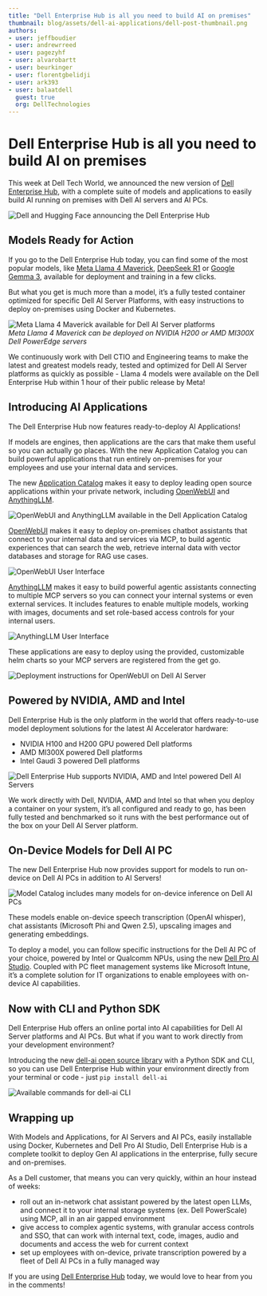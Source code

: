```yaml
---
title: "Dell Enterprise Hub is all you need to build AI on premises" 
thumbnail: blog/assets/dell-ai-applications/dell-post-thumbnail.png
authors:
- user: jeffboudier
- user: andrewrreed
- user: pagezyhf
- user: alvarobartt
- user: beurkinger
- user: florentgbelidji
- user: ark393
- user: balaatdell
  guest: true
  org: DellTechnologies
---
```


# Dell Enterprise Hub is all you need to build AI on premises

This week at Dell Tech World, we announced the new version of [Dell Enterprise Hub](https://dell.huggingface.co/), with a complete suite of models and applications to easily build AI running on premises with Dell AI servers and AI PCs.

<img src="https://huggingface.co/datasets/huggingface/documentation-images/resolve/main/blog/dell-ai-applications/dell-post-thumbnail.png" alt="Dell and Hugging Face announcing the Dell Enterprise Hub">

## Models Ready for Action

If you go to the Dell Enterprise Hub today, you can find some of the most popular models, like [Meta Llama 4 Maverick](https://dell.huggingface.co/authenticated/models/meta-llama/Llama-4-Maverick-17B-128E-Instruct), [DeepSeek R1](https://dell.huggingface.co/authenticated/models/deepseek-ai/deepseek-r1) or [Google Gemma 3](https://dell.huggingface.co/authenticated/models/google/gemma-3-27b-it), available for deployment and training in a few clicks.

But what you get is much more than a model, it’s a fully tested container optimized for specific Dell AI Server Platforms, with easy instructions to deploy on-premises using Docker and Kubernetes.

<img src="https://huggingface.co/datasets/huggingface/documentation-images/resolve/main/blog/dell-ai-applications/dell-blog-1.png" alt="Meta Llama 4 Maverick available for Dell AI Server platforms"><br>
<em>Meta Llama 4 Maverick can be deployed on NVIDIA H200 or AMD MI300X Dell PowerEdge servers</em>

We continuously work with Dell CTIO and Engineering teams to make the latest and greatest models ready, tested and optimized for Dell AI Server platforms as quickly as possible - Llama 4 models were available on the Dell Enterprise Hub within 1 hour of their public release by Meta!

## Introducing AI Applications

The Dell Enterprise Hub now features ready-to-deploy AI Applications!

If models are engines, then applications are the cars that make them useful so you can actually go places. With the new Application Catalog you can build powerful applications that run entirely on-premises for your employees and use your internal data and services.

The new [Application Catalog](https://dell.huggingface.co/authenticated/apps) makes it easy to deploy leading open source applications within your private network, including [OpenWebUI](https://github.com/open-webui/open-webui) and [AnythingLLM](https://anythingllm.com/).

<img src="https://huggingface.co/datasets/huggingface/documentation-images/resolve/main/blog/dell-ai-applications/dell-blog-2.png" alt="OpenWebUI and AnythingLLM available in the Dell Application Catalog">

[OpenWebUI](https://dell.huggingface.co/authenticated/apps/openwebui) makes it easy to deploy on-premises chatbot assistants that connect to your internal data and services via MCP, to build agentic experiences that can search the web, retrieve internal data with vector databases and storage for RAG use cases. 

<img src="https://huggingface.co/datasets/huggingface/documentation-images/resolve/main/blog/dell-ai-applications/dell-blog-3-openwebui.png" alt="OpenWebUI User Interface">

[AnythingLLM](https://dell.huggingface.co/authenticated/apps/anythingllm) makes it easy to build powerful agentic assistants connecting to multiple MCP servers so you can connect your internal systems or even external services. It includes features to enable multiple models, working with images, documents and set role-based access controls for your internal users.

<img src="https://huggingface.co/datasets/huggingface/documentation-images/resolve/main/blog/dell-ai-applications/dell-blog-4-anythingllm.png" alt="AnythingLLM User Interface">

These applications are easy to deploy using the provided, customizable helm charts so your MCP servers are registered from the get go.

<img src="https://huggingface.co/datasets/huggingface/documentation-images/resolve/main/blog/dell-ai-applications/dell-blog-5-helm.png" alt="Deployment instructions for OpenWebUI on Dell AI Server">

## Powered by NVIDIA, AMD and Intel

Dell Enterprise Hub is the only platform in the world that offers ready-to-use model deployment solutions for the latest AI Accelerator hardware:
- NVIDIA H100 and H200 GPU powered Dell platforms
- AMD MI300X powered Dell platforms
- Intel Gaudi 3 powered Dell platforms

<img src="https://huggingface.co/datasets/huggingface/documentation-images/resolve/main/blog/dell-ai-applications/dell-blog-6.png" alt="Dell Enterprise Hub supports NVIDIA, AMD and Intel powered Dell AI Servers">

We work directly with Dell, NVIDIA, AMD and Intel so that when you deploy a container on your system, it’s all configured and ready to go, has been fully tested and benchmarked so it runs with the best performance out of the box on your Dell AI Server platform.

## On-Device Models for Dell AI PC

The new Dell Enterprise Hub now provides support for models to run on-device on Dell AI PCs in addition to AI Servers!

<img src="https://huggingface.co/datasets/huggingface/documentation-images/resolve/main/blog/dell-ai-applications/dell-blog-7-AI-PC.png" alt="Model Catalog includes many models for on-device inference on Dell AI PCs">

These models enable on-device speech transcription (OpenAI whisper), chat assistants (Microsoft Phi and Qwen 2.5), upscaling images and generating embeddings.

To deploy a model, you can follow specific instructions for the Dell AI PC of your choice, powered by Intel or Qualcomm NPUs, using the new [Dell Pro AI Studio](https://www.dell.com/en-us/lp/dell-pro-ai-studio). Coupled with PC fleet management systems like Microsoft Intune, it’s a complete solution for IT organizations to enable employees with on-device AI capabilities.

## Now with CLI and Python SDK

Dell Enterprise Hub offers an online portal into AI capabilities for Dell AI Server platforms and AI PCs. But what if you want to work directly from your development environment?

Introducing the new [dell-ai open source library](https://github.com/huggingface/dell-ai) with a Python SDK and CLI, so you can use Dell Enterprise Hub within your environment directly from your terminal or code - just `pip install dell-ai`

<img src="https://huggingface.co/datasets/huggingface/documentation-images/resolve/main/blog/dell-ai-applications/dell-blog-8-CLI.png" alt="Available commands for dell-ai CLI">

## Wrapping up

With Models and Applications, for AI Servers and AI PCs, easily installable using Docker, Kubernetes and Dell Pro AI Studio, Dell Enterprise Hub is a complete toolkit to deploy Gen AI applications in the enterprise, fully secure and on-premises.

As a Dell customer, that means you can very quickly, within an hour instead of weeks:
- roll out an in-network chat assistant powered by the latest open LLMs, and connect it to your internal storage systems (ex. Dell PowerScale) using MCP, all in an air gapped environment
- give access to complex agentic systems, with granular access controls and SSO, that can work with internal text, code, images, audio and documents and access the web for current context
- set up employees with on-device, private transcription powered by a fleet of Dell AI PCs in a fully managed way

If you are using [Dell Enterprise Hub](https://dell.huggingface.co/) today, we would love to hear from you in the comments!
